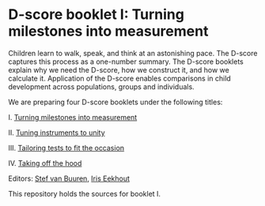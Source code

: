 # D-score booklet I: Turning milestones into measurement

Children learn to walk, speak, and think at an astonishing pace. The D-score captures this process as a one-number summary. The D-score booklets explain why we need the D-score, how we construct it, and how we calculate it. Application of the D-score enables comparisons in child development across populations, groups and individuals.

We are preparing four D-score booklets under the following titles:

I.	[Turning milestones into measurement](https://stefvanbuuren.name/dbook1)

II.	[Tuning instruments to unity](https://stefvanbuuren.name/dbook2)

III.	[Tailoring tests to fit the occasion](https://stefvanbuuren.name/dbook3)

IV.	[Taking off the hood](https://stefvanbuuren.name/dbook4)

Editors: [Stef van Buuren](https://stefvanbuuren.name), [Iris Eekhout](https://www.iriseekhout.com)

This repository holds the sources for booklet I.
